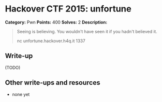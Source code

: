 # Hackover CTF 2015: unfortune

**Category:** Pwn
**Points:** 400
**Solves:** 2
**Description:**

> Seeing is believing.  You wouldn't have seen it if you hadn't believed it.
> 
> nc unfortune.hackover.h4q.it 1337


## Write-up

(TODO)

## Other write-ups and resources

* none yet
